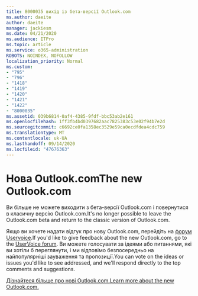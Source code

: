 ```yaml
---
title: 8000035 вихід із бета-версії Outlook.com
ms.author: daeite
author: daeite
manager: jackiesm
ms.date: 04/21/2020
ms.audience: ITPro
ms.topic: article
ms.service: o365-administration
ROBOTS: NOINDEX, NOFOLLOW
localization_priority: Normal
ms.custom:
- "795"
- "796"
- "1418"
- "1419"
- "1420"
- "1421"
- "1422"
- "8000035"
ms.assetid: 039b6814-0af4-4385-9fdf-bbc53ab2e161
ms.openlocfilehash: 1ff3fb4bd0397682aac7825383c53e02f94b7e2d
ms.sourcegitcommit: c6692ce0fa1358ec3529e59ca0ecdfdea4cdc759
ms.translationtype: MT
ms.contentlocale: uk-UA
ms.lasthandoff: 09/14/2020
ms.locfileid: "47676363"
---
```

# <a name="the-new-outlookcom"></a><span data-ttu-id="327c1-102">Нова Outlook.com</span><span class="sxs-lookup"><span data-stu-id="327c1-102">The new Outlook.com</span></span>

<span data-ttu-id="327c1-103">Ви більше не можете виходити з бета-версії Outlook.com і повернутися в класичну версію Outlook.com.</span><span class="sxs-lookup"><span data-stu-id="327c1-103">It's no longer possible to leave the Outlook.com beta and return to the classic version of Outlook.com.</span></span>
  
<span data-ttu-id="327c1-104">Якщо ви хочете надати відгук про нову Outlook.com, перейдіть на [форум Uservoice](https://go.microsoft.com/fwlink/p/?linkid=851599).</span><span class="sxs-lookup"><span data-stu-id="327c1-104">If you'd like to give feedback about the new Outlook.com, go to the [UserVoice forum](https://go.microsoft.com/fwlink/p/?linkid=851599).</span></span> <span data-ttu-id="327c1-105">Ви можете голосувати за ідеями або питаннями, які ви хотіли б переглянути, і ми відповімо безпосередньо на найпопулярніші зауваження та пропозиції.</span><span class="sxs-lookup"><span data-stu-id="327c1-105">You can vote on the ideas or issues you'd like to see addressed, and we'll respond directly to the top comments and suggestions.</span></span>
  
[<span data-ttu-id="327c1-106">Дізнайтеся більше про нові Outlook.com.</span><span class="sxs-lookup"><span data-stu-id="327c1-106">Learn more about the new Outlook.com.</span></span>](https://go.microsoft.com/fwlink/p/?linkid=874356)
  